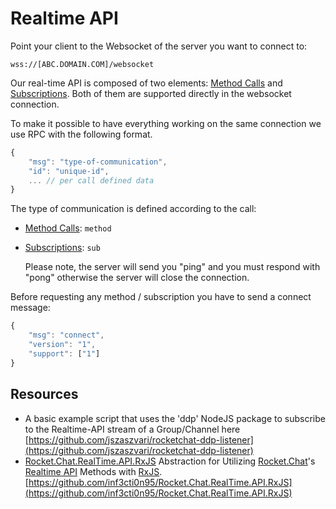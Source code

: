 # Realtime API

Point your client to the Websocket of the server you want to connect to:

```
wss://[ABC.DOMAIN.COM]/websocket
```

Our real-time API is composed of two elements: [Method Calls](method-calls/) and [Subscriptions](subscriptions/). Both of them are supported directly in the websocket connection.

To make it possible to have everything working on the same connection we use RPC with the following format.

```javascript
{
    "msg": "type-of-communication",
    "id": "unique-id",
    ... // per call defined data
}
```

The type of communication is defined according to the call:

* [Method Calls](method-calls/): `method`
*   [Subscriptions](subscriptions/): `sub`

    Please note, the server will send you "ping" and you must respond with "pong" otherwise the server will close the connection.

Before requesting any method / subscription you have to send a connect message:

```javascript
{
    "msg": "connect",
    "version": "1",
    "support": ["1"]
}
```

## Resources

* A basic example script that uses the 'ddp' NodeJS package to subscribe to the Realtime-API stream of a Group/Channel here [https://github.com/jszaszvari/rocketchat-ddp-listener](https://github.com/jszaszvari/rocketchat-ddp-listener)
* [Rocket.Chat.RealTime.API.RxJS](https://github.com/inf3cti0n95/Rocket.Chat.RealTime.API.RxJS) Abstraction for Utilizing [Rocket.Chat](https://rocket.chat/)'s [Realtime API](https://rocket.chat/docs/developer-guides/realtime-api) Methods with [RxJS](http://reactivex.io/rxjs/). [https://github.com/inf3cti0n95/Rocket.Chat.RealTime.API.RxJS](https://github.com/inf3cti0n95/Rocket.Chat.RealTime.API.RxJS)
